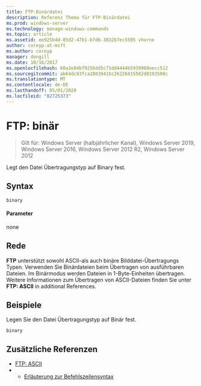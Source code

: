```yaml
---
title: FTP-Binärdatei
description: Referenz Thema für FTP-Binärdatei
ms.prod: windows-server
ms.technology: manage-windows-commands
ms.topic: article
ms.assetid: ee925b4d-85d2-47b1-b7d6-3832b7ec5505 vhorne
author: coreyp-at-msft
ms.author: coreyp
manager: dongill
ms.date: 10/16/2017
ms.openlocfilehash: 60a3e84bf9256dd5c71dd4444b5939980eecc512
ms.sourcegitcommit: ab64dc83fca28039416c26226815502d0193500c
ms.translationtype: MT
ms.contentlocale: de-DE
ms.lasthandoff: 05/01/2020
ms.locfileid: "82725373"
---
```

# <a name="ftp-binary"></a>FTP: binär

> Gilt für: Windows Server (halbjährlicher Kanal), Windows Server 2019, Windows Server 2016, Windows Server 2012 R2, Windows Server 2012

Legt den Datei Übertragungstyp auf Binary fest.   
## <a name="syntax"></a>Syntax  
```  
binary  
```  
#### <a name="parameters"></a>Parameter  
none  
## <a name="remarks-optional-section"></a>Rede<optional section>  
**FTP** unterstützt sowohl ASCII-als auch binäre Bilddatei-Übertragungs Typen. Verwenden Sie Binärdateien beim Übertragen von ausführbaren Dateien. Im Binärmodus werden Dateien in 1-Byte-Einheiten übertragen. Weitere Informationen zum Übertragen von ASCII-Dateien finden Sie unter **FTP: ASCII** in additional References.  
## <a name="examples"></a>Beispiele  
Legen Sie den Datei Übertragungstyp auf Binär fest.  
```  
binary  
```  
## <a name="additional-references"></a>Zusätzliche Referenzen  
-   [FTP: ASCII](ftp-ascii.md)  
-   - [Erläuterung zur Befehlszeilensyntax](command-line-syntax-key.md)  
